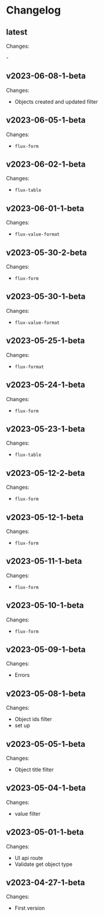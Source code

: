 # Changelog

## latest

Changes:

\-

## v2023-06-08-1-beta

Changes:

- Objects created and updated filter

## v2023-06-05-1-beta

Changes:

- `flux-form`

## v2023-06-02-1-beta

Changes:

- `flux-table`

## v2023-06-01-1-beta

Changes:

- `flux-value-format`

## v2023-05-30-2-beta

Changes:

- `flux-form`

## v2023-05-30-1-beta

Changes:

- `flux-value-format`

## v2023-05-25-1-beta

Changes:

- `flux-format`

## v2023-05-24-1-beta

Changes:

- `flux-form`

## v2023-05-23-1-beta

Changes:

- `flux-table`

## v2023-05-12-2-beta

Changes:

- `flux-form`

## v2023-05-12-1-beta

Changes:

- `flux-form`

## v2023-05-11-1-beta

Changes:

- `flux-form`

## v2023-05-10-1-beta

Changes:

- `flux-form`

## v2023-05-09-1-beta

Changes:

- Errors

## v2023-05-08-1-beta

Changes:

- Object ids filter
- set up

## v2023-05-05-1-beta

Changes:

- Object title filter

## v2023-05-04-1-beta

Changes:

- value filter

## v2023-05-01-1-beta

Changes:

- UI api route
- Validate get object type

## v2023-04-27-1-beta

Changes:

- First version

